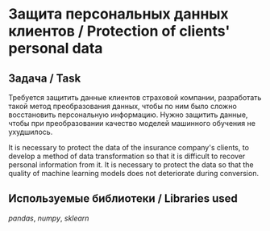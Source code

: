 # Защита персональных данных клиентов / Protection of clients' personal data

## Задача / Task
Требуется защитить данные клиентов страховой компании, разработать такой метод преобразования данных, чтобы по ним было сложно восстановить персональную информацию.
Нужно защитить данные, чтобы при преобразовании качество моделей машинного обучения не ухудшилось.

It is necessary to protect the data of the insurance company's clients, to develop a method of data transformation so that it is difficult to recover personal information from it.
It is necessary to protect the data so that the quality of machine learning models does not deteriorate during conversion.

## Используемые библиотеки / Libraries used
*pandas*, *numpy*, *sklearn*

